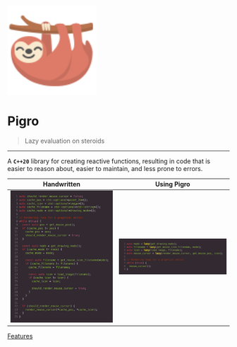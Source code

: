 <img src='_media/logo.svg' alt='logo' width='40%' />

# Pigro
> Lazy evaluation on steroids

---
A **`C++20`** library for creating reactive functions, resulting in code that is easier to reason about, easier to maintain, and less prone to errors.

Handwritten                     |           Using Pigro
:------------------------------:|:-------------------------------:
![](comparison-handwritten.png) | ![](comparison-using-pigro.png)

[Features](#features)
